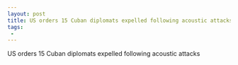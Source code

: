 ```yaml
---
layout: post
title: US orders 15 Cuban diplomats expelled following acoustic attacks  Breitbart
tags:
 -
---
```

US orders 15 Cuban diplomats expelled following acoustic attacks
